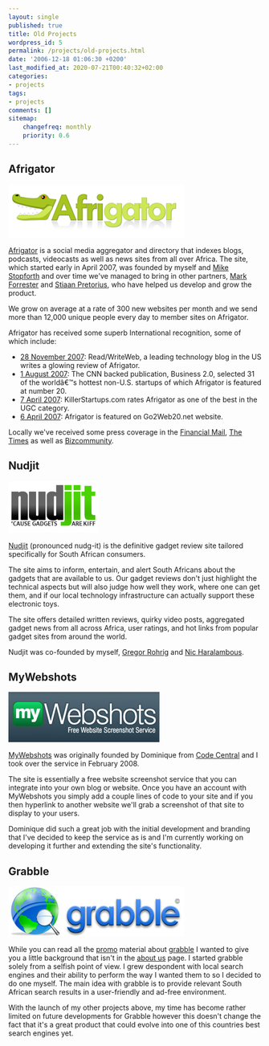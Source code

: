 ```yaml
---
layout: single
published: true
title: Old Projects
wordpress_id: 5
permalink: /projects/old-projects.html
date: '2006-12-18 01:06:30 +0200'
last_modified_at: 2020-07-21T00:40:32+02:00
categories:
- projects
tags:
- projects
comments: []
sitemap:
    changefreq: monthly
    priority: 0.6
---
```

<h2 class="pagetitle">Afrigator</h2>
<a href="http://afrigator.com/" target="_blank"><img alt="africa's largest content aggregator" src="/assets/images/uploads/images/afrigator350x106.png" /></a>

<a href="http://afrigator.com">Afrigator</a> is a social media aggregator and directory that indexes blogs, podcasts, videocasts as well as news sites from all over Africa. The site, which started early in April 2007, was founded by myself and <a href="http://mikestopforth.com">Mike Stopforth</a> and over time we've managed to bring in other partners, <a href="http://markforrester.co.za">Mark Forrester</a> and <a href="http://www.stii.za.net">Stiaan Pretorius</a>, who have helped us develop and grow the product.

We grow on average at a rate of 300 new websites per month and we send more than 12,000 unique people every day to member sites on Afrigator.

Afrigator has received some superb International recognition, some of which include:

<ul>
<li><a href="http://www.readwriteweb.com/archives/afrigator.php">28 November 2007</a>: Read/WriteWeb, a leading technology blog in the US writes a glowing review of Afrigator.</li>
<li><a href="http://money.cnn.com/galleries/2007/biz2/0707/gallery.web_world.biz2/20.html">1 August 2007</a>: The CNN backed publication, Business 2.0, selected 31 of the world&acirc;&euro;&trade;s hottest non-U.S. startups of which Afrigator is featured at number 20.</li>
<li><a href="http://www.killerstartups.com/User-Gen-Content/Afrigator--Africas-Talking-Are-You-Listening/">7 April 2007</a>: KillerStartups.com rates Afrigator as one of the best in the UGC category. </li>
<li><a href="http://www.flickr.com/photos/justinhartman/457511489/">6 April 2007</a>: Afrigator is featured on Go2Web20.net website.</li>
</ul>
Locally we've received some press coverage in the <a href="http://secure.financialmail.co.za/07/0427/technology/atech.htm">Financial Mail</a>, <a href="http://www.thetimes.co.za/Business/Money/Article.aspx?id=526233">The Times</a> as well as <a href="http://bizcommunity.com/Article/196/16/16763.html">Bizcommunity</a>.



<h2 class="pagetitle">Nudjit</h2>
<a href="http://nudjit.com/" target="_blank"><img src='/assets/images/uploads/2008/03/nudjit.jpg' alt='Nudjit - Gadget Reviews for South Africa' /></a>

<a href="http://nudjit.com">Nudjit</a> (pronounced nudg-it) is the definitive gadget review site tailored specifically for South African consumers.

The site aims to inform, entertain, and alert South Africans about the gadgets that are available to us. Our gadget reviews don't just highlight the technical aspects but will also judge how well they work, where one can get them, and if our local technology infrastructure can actually support these electronic toys.

The site offers detailed written reviews, quirky video posts, aggregated gadget news from all across Africa, user ratings, and hot links from popular gadget sites from around the world.

Nudjit was co-founded by myself, <a href="http://groogle.co.za">Gregor Rohrig</a> and <a href="http://nicharalambous.com">Nic Haralambous</a>.



<h2 class="pagetitle">MyWebshots</h2>
<a href="http://www.mywebshots.co.za/" target="_blank"><img src='/assets/images/uploads/2008/03/mywebshots.jpg' alt='MyWebShots - Free Website Screenshot Service' /></a>

<a href="http://www.mywebshots.co.za">MyWebshots</a> was originally founded by Dominique from <a href="http://codecentral.co.za/">Code Central</a> and I took over the service in February 2008.

The site is essentially a free website screenshot service that you can integrate into your own blog or website. Once you have an account with MyWebshots you simply add a couple lines of code to your site and if you then hyperlink to another website we'll grab a screenshot of that site to display to your users.

Dominique did such a great job with the initial development and branding that I've decided to keep the service as is and I'm currently working on developing it further and extending the site's functionality.



<h2 class="pagetitle">Grabble</h2>
<a href="http://www.grabble.co.za/" target="_blank"><img alt="south african search engine" src="/assets/images/uploads/images/grabble.jpg" /></a>

While you can read all the <a href="http://www.grabble.co.za/about.php">promo</a> material about <a href="http://www.grabble.co.za">grabble</a> I wanted to give you a little background that isn't in the <a href="http://www.grabble.co.za/about.php">about us</a> page. I started grabble solely from a selfish point of view. I grew despondent with local search engines and their ability to perform the way I wanted them to so I decided to do one myself. The main idea with grabble is to provide relevant South African search results in a user-friendly and ad-free environment.

With the launch of my other projects above, my time has become rather limited on future developments for Grabble however this doesn't change the fact that it's a great product that could evolve into one of this countries best search engines yet.

